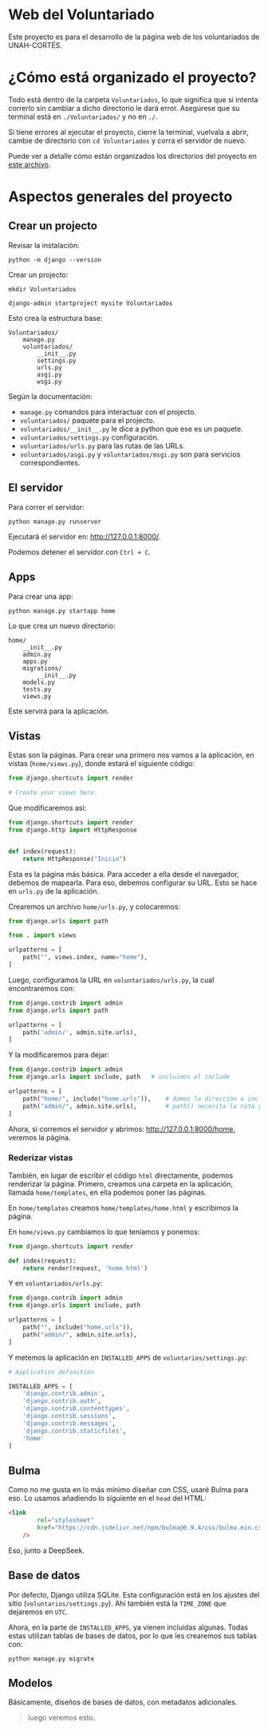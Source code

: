 # Web del Voluntariado

Este proyecto es para el desarrollo de la página web de los voluntariados de UNAH-CORTÉS.

# ¿Cómo está organizado el proyecto?
Todo está dentro de la carpeta `Voluntariados`, lo que significa que si intenta correrlo sin cambiar a dicho directorio le dará error. Asegúrese que su terminal está en `./Voluntariados/` y no en `./`.

Si tiene errores al ejecutar el proyecto, cierre la terminal, vuelvala a abrir, cambie de directorio con `cd Voluntariados` y corra el servidor de nuevo.

Puede ver a detalle cómo están organizados los directorios del proyecto en [este archivo](./Diagrama.md).

# Aspectos generales del proyecto

## Crear un projecto

Revisar la instalación:
```shell
python -m django --version
```
Crear un projecto:
```shell
mkdir Voluntariados

django-admin startproject mysite Voluntariados
```

Esto crea la estructura base:
```
Voluntariados/
    manage.py
    voluntariados/
        __init__.py
        settings.py
        urls.py
        asgi.py
        wsgi.py
```

Según la documentación:
- `manage.py` comandos para interactuar con el projecto.
- `voluntariados/` paquete para el projecto.
- `voluntariados/__init__.py` le dice a python que ese es un paquete.
- `voluntariados/settings.py` configuración.
- `voluntariados/urls.py` para las rutas de las URLs.
- `voluntariados/asgi.py` y `voluntariados/msgi.py` son para servicios correspondientes.

## El servidor

Para correr el servidor:
```shell
python manage.py runserver
```
Ejecutará el servidor en: http://127.0.0.1:8000/.

Podemos detener el servidor con `Ctrl + C`.

## Apps

Para crear una app:
```shell
python manage.py startapp home
```

Lo que crea un nuevo directorio:
```
home/
    __init__.py
    admin.py
    apps.py
    migrations/
        __init__.py
    models.py
    tests.py
    views.py
```

Este servirá para la aplicación.

## Vistas

Estas son la páginas. Para crear una primero nos vamos a la aplicación, en vistas (`home/views.py`), donde estará el siguiente código:
```python
from django.shortcuts import render

# Create your views here.
```

Que modificaremos así:

```python
from django.shortcuts import render
from django.http import HttpResponse


def index(request):
    return HttpResponse("Inicio")
```

Esta es la página más básica. Para acceder a ella desde el navegador, debemos de mapearla. Para eso, debemos configurar su URL. Esto se hace en `urls.py` de la aplicación.

Crearemos un archivo `home/urls.py`, y colocaremos:
```python
from django.urls import path

from . import views

urlpatterns = [
    path("", views.index, name="home"),
]
```

Luego, configuramos la URL en `voluntariados/urls.py`, la cual encontraremos con:
```python
from django.contrib import admin
from django.urls import path

urlpatterns = [
    path('admin/', admin.site.urls),
]
```

Y la modificaremos para dejar:
```python
from django.contrib import admin
from django.urls import include, path   # incluimos el include

urlpatterns = [
    path("home/", include("home.urls")),    # damos la dirección a include()
    path("admin/", admin.site.urls),        # path() necesita la ruta y la vista como argumentos
]
```

Ahora, si corremos el servidor y abrimos: http://127.0.0.1:8000/home, veremos la página.

### Rederizar vistas

También, en lugar de escribir el código `html` directamente, podemos renderizar la página. Primero, creamos una carpeta en la aplicación, llamada `home/templates`, en ella podemos poner las páginas.

En `home/templates` creamos `home/templates/home.html` y escribimos la página.

En `home/views.py` cambiamos lo que teníamos y ponemos:
```python
from django.shortcuts import render

def index(request):
    return render(request, 'home.html')
```

Y en `voluntariados/urls.py`:
```python
from django.contrib import admin
from django.urls import include, path

urlpatterns = [
    path("", include("home.urls")),
    path("admin/", admin.site.urls),
]
```

Y metemos la aplicación en `INSTALLED_APPS` de `voluntarios/settings.py`:
```python
# Application definition

INSTALLED_APPS = [
    'django.contrib.admin',
    'django.contrib.auth',
    'django.contrib.contenttypes',
    'django.contrib.sessions',
    'django.contrib.messages',
    'django.contrib.staticfiles',
    'home'
]
```

## Bulma

Como no me gusta en lo más mínimo diseñar con CSS, usaré Bulma para eso. Lo usamos añadiendo lo siguiente en el `head` del HTML:
```html
<link
        rel="stylesheet"
        href="https://cdn.jsdelivr.net/npm/bulma@0.9.4/css/bulma.min.css"
    />
```

Eso, junto a DeepSeek.

## Base de datos 

Por defecto, Django utiliza SQLite. Esta configuración está en los ajustes del sitio (`voluntarios/settings.py`). Ahí también está la `TIME_ZONE` que dejaremos en `UTC`.

Ahora, en la parte de `INSTALLED_APPS`, ya vienen incluidas algunas. Todas estas utilizan tablas de bases de datos, por lo que les crearemos sus tablas con:
```shell
python manage.py migrate
```

## Modelos

Básicamente, diseños de bases de datos, con metadatos adicionales.

> luego veremos esto.